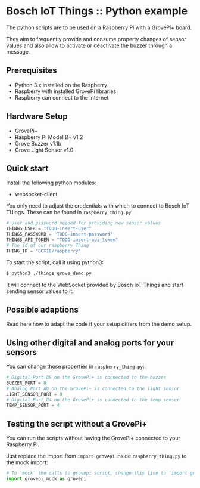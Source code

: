 # Bosch IoT Things :: Python example

The python scripts are to be used on a Raspberry Pi with a GrovePi+ board.

They aim to frequently provide and consume property changes of sensor values
and also allow to activate or deactivate the buzzer through a message.

## Prerequisites

* Python 3.x installed on the Raspberry
* Raspberry with installed GrovePi libraries
* Raspberry can connect to the Internet

## Hardware Setup

* GrovePi+
* Raspberry Pi Model B+ v1.2
* Grove Buzzer v1.1b
* Grove Light Sensor v1.0

## Quick start

Install the following python modules:
* websocket-client

You only need to adjust the credentials with which to connect to Bosch IoT THings. These can be found
in `raspberry_thing.py`:

```python
# User and password needed for providing new sensor values
THINGS_USER = "TODO-insert-user"
THINGS_PASSWORD = "TODO-insert-password"
THINGS_API_TOKEN = "TODO-insert-api-token"
# The id of our raspberry Thing
THING_ID = "BCX18/raspberry"
```

To start the script, call it using python3:

```bash
$ python3 ./things_grove_demo.py
```

It will connect to the WebSocket provided by Bosch IoT Things and start sending
sensor values to it.

## Possible adaptions

Read here how to adapt the code if your setup differs from the demo setup.

## Using other digital and analog ports for your sensors
You can change those properties in `raspberry_thing.py`:
```python
# Digital Port D8 on the GrovePi+ is connected to the buzzer
BUZZER_PORT = 8
# Analog Port A0 on the GrovePi+ is connected to the light sensor
LIGHT_SENSOR_PORT = 0
# Digital Port D4 on the GrovePi+ is connected to the temp sensor
TEMP_SENSOR_PORT = 4
```

## Testing the script without a GrovePi+

You can run the scripts without having the GrovePi+ connected to your
Raspberry Pi.

Just replace the import from `import grovepi` inside `raspberry_thing.py`
to the mock import:
```python
# To 'mock' the calls to grovepi script, change this line to 'import grovepi_mock as grovepi'
import grovepi_mock as grovepi
```
